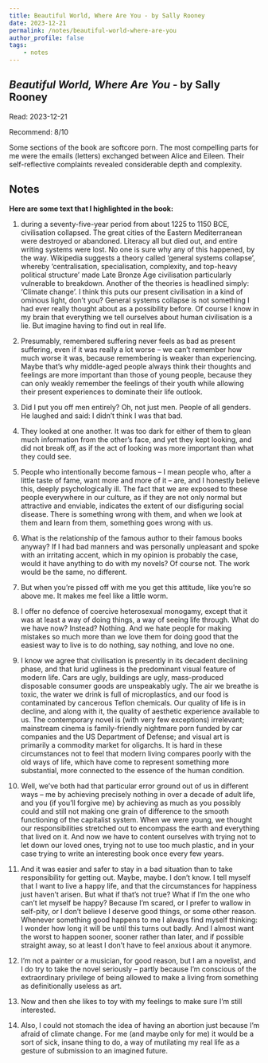 ```yaml
---
title: Beautiful World, Where Are You - by Sally Rooney
date: 2023-12-21
permalink: /notes/beautiful-world-where-are-you
author_profile: false
tags:
    - notes
---
```


## *Beautiful World, Where Are You* - by Sally Rooney

Read: 2023-12-21

Recommend: 8/10

Some sections of the book are softcore porn. The most compelling parts for me were the emails (letters) exchanged between Alice and Eileen. Their self-reflective complaints revealed considerable depth and complexity.

## Notes

**Here are some text that I highlighted in the book:** 

1. during a seventy-five-year period from about 1225 to 1150 BCE, civilisation collapsed. The great cities of the Eastern Mediterranean were destroyed or abandoned. Literacy all but died out, and entire writing systems were lost. No one is sure why any of this happened, by the way. Wikipedia suggests a theory called ‘general systems collapse’, whereby ‘centralisation, specialisation, complexity, and top-heavy political structure’ made Late Bronze Age civilisation particularly vulnerable to breakdown. Another of the theories is headlined simply: ‘Climate change’. I think this puts our present civilisation in a kind of ominous light, don’t you? General systems collapse is not something I had ever really thought about as a possibility before. Of course I know in my brain that everything we tell ourselves about human civilisation is a lie. But imagine having to find out in real life.

1. Presumably, remembered suffering never feels as bad as present suffering, even if it was really a lot worse – we can’t remember how much worse it was, because remembering is weaker than experiencing. Maybe that’s why middle-aged people always think their thoughts and feelings are more important than those of young people, because they can only weakly remember the feelings of their youth while allowing their present experiences to dominate their life outlook.

1. Did I put you off men entirely?  Oh, not just men. People of all genders.  He laughed and said: I didn’t think I was that bad.

1. They looked at one another. It was too dark for either of them to glean much information from the other’s face, and yet they kept looking, and did not break off, as if the act of looking was more important than what they could see.

1. People who intentionally become famous – I mean people who, after a little taste of fame, want more and more of it – are, and I honestly believe this, deeply psychologically ill. The fact that we are exposed to these people everywhere in our culture, as if they are not only normal but attractive and enviable, indicates the extent of our disfiguring social disease. There is something wrong with them, and when we look at them and learn from them, something goes wrong with us.

1. What is the relationship of the famous author to their famous books anyway? If I had bad manners and was personally unpleasant and spoke with an irritating accent, which in my opinion is probably the case, would it have anything to do with my novels? Of course not. The work would be the same, no different. 

1. But when you’re pissed off with me you get this attitude, like you’re so above me. It makes me feel like a little worm.

1. I offer no defence of coercive heterosexual monogamy, except that it was at least a way of doing things, a way of seeing life through. What do we have now? Instead? Nothing. And we hate people for making mistakes so much more than we love them for doing good that the easiest way to live is to do nothing, say nothing, and love no one.

1. I know we agree that civilisation is presently in its decadent declining phase, and that lurid ugliness is the predominant visual feature of modern life. Cars are ugly, buildings are ugly, mass-produced disposable consumer goods are unspeakably ugly. The air we breathe is toxic, the water we drink is full of microplastics, and our food is contaminated by cancerous Teflon chemicals. Our quality of life is in decline, and along with it, the quality of aesthetic experience available to us. The contemporary novel is (with very few exceptions) irrelevant; mainstream cinema is family-friendly nightmare porn funded by car companies and the US Department of Defense; and visual art is primarily a commodity market for oligarchs. It is hard in these circumstances not to feel that modern living compares poorly with the old ways of life, which have come to represent something more substantial, more connected to the essence of the human condition.

1. Well, we’ve both had that particular error ground out of us in different ways – me by achieving precisely nothing in over a decade of adult life, and you (if you’ll forgive me) by achieving as much as you possibly could and still not making one grain of difference to the smooth functioning of the capitalist system. When we were young, we thought our responsibilities stretched out to encompass the earth and everything that lived on it. And now we have to content ourselves with trying not to let down our loved ones, trying not to use too much plastic, and in your case trying to write an interesting book once every few years.

1. And it was easier and safer to stay in a bad situation than to take responsibility for getting out. Maybe, maybe. I don’t know. I tell myself that I want to live a happy life, and that the circumstances for happiness just haven’t arisen. But what if that’s not true? What if I’m the one who can’t let myself be happy? Because I’m scared, or I prefer to wallow in self-pity, or I don’t believe I deserve good things, or some other reason. Whenever something good happens to me I always find myself thinking: I wonder how long it will be until this turns out badly. And I almost want the worst to happen sooner, sooner rather than later, and if possible straight away, so at least I don’t have to feel anxious about it anymore.

1. I’m not a painter or a musician, for good reason, but I am a novelist, and I do try to take the novel seriously – partly because I’m conscious of the extraordinary privilege of being allowed to make a living from something as definitionally useless as art.

1. Now and then she likes to toy with my feelings to make sure I’m still interested. 

1. Also, I could not stomach the idea of having an abortion just because I’m afraid of climate change. For me (and maybe only for me) it would be a sort of sick, insane thing to do, a way of mutilating my real life as a gesture of submission to an imagined future. 

